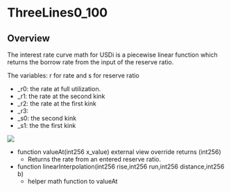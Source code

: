 # ThreeLines0_100

## Overview

The interest rate curve math for USDi is a piecewise linear function which returns the borrow rate from the input of the reserve ratio.

The variables: r for rate and s for reserve ratio
* _r0: the rate at full utilization.
* _r1: the rate at the second kink
* _r2: the rate at the first kink
* _r3:
* _s0: the second kink
* _s1: the the first kink 

![](https://i.imgur.com/0gKHGQ5.png)


* function valueAt(int256 x_value) external view override returns (int256)
    * Returns the rate from an entered reserve ratio.
* function linearInterpolation(int256 rise,int256 run,int256 distance,int256 b)
    * helper math function to valueAt

